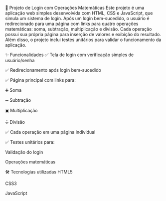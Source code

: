 📘 Projeto de Login com Operações Matemáticas
Este projeto é uma aplicação web simples desenvolvida com HTML, CSS e JavaScript, que simula um sistema de login. Após um login bem-sucedido, o usuário é redirecionado para uma página com links para quatro operações matemáticas: soma, subtração, multiplicação e divisão. Cada operação possui sua própria página para inserção de valores e exibição do resultado. Além disso, o projeto inclui testes unitários para validar o funcionamento da aplicação.

✨ Funcionalidades
✅ Tela de login com verificação simples de usuário/senha

✅ Redirecionamento após login bem-sucedido

✅ Página principal com links para:

➕ Soma

➖ Subtração

✖️ Multiplicação

➗ Divisão

✅ Cada operação em uma página individual

✅ Testes unitários para:

Validação do login

Operações matemáticas

🛠 Tecnologias utilizadas
HTML5

CSS3

JavaScript


